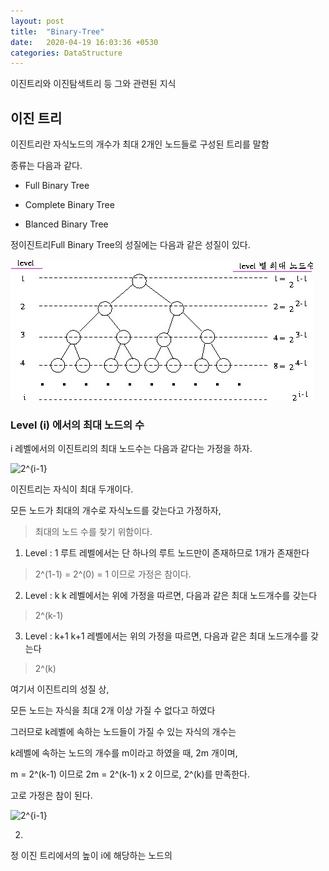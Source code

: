 ```yaml
---
layout: post
title:  "Binary-Tree"
date:   2020-04-19 16:03:36 +0530
categories: DataStructure
---
```


이진트리와 이진탐색트리 등 그와 관련된 지식

## 이진 트리

이진트리란 자식노드의 개수가 최대 2개인 노드들로 구성된 트리를 말함

종류는 다음과 같다.

- Full Binary Tree

- Complete Binary Tree

- Blanced Binary Tree

정이진트리Full Binary Tree의 성질에는 다음과 같은 성질이 있다.

![](/assets/post/full_binary_tree.jpg)

### Level (i) 에서의 최대 노드의 수

i 레벨에서의 이진트리의 최대 노드수는 다음과 같다는 가정을 하자.

<img src="https://latex.codecogs.com/gif.latex?2^{i-1}" title="2^{i-1}" />


이진트리는 자식이 최대 두개이다.

모든 노드가 최대의 개수로 자식노드를 갖는다고 가정하자,
> 최대의 노드 수를 찾기 위함이다.

1. Level : 1 
루트 레벨에서는 단 하나의 루트 노드만이 존재하므로 1개가 존재한다
> 2^(1-1) = 2^(0) = 1 이므로 가정은 참이다.

2. Level : k
k 레벨에서는 위에 가정을 따르면, 다음과 같은 최대 노드개수를 갖는다
> 2^(k-1) 

3. Level : k+1
k+1 레벨에서는 위의 가정을 따르면, 다음과 같은 최대 노드개수를 갖는다
> 2^(k) 

여기서 이진트리의 성질 상, 

모든 노드는 자식을 최대 2개 이상 가질 수 없다고 하였다

그러므로 k레벨에 속하는 노드들이 가질 수 있는 자식의 개수는

k레벨에 속하는 노드의 개수를 m이라고 하였을 때, 2m 개이며,

m = 2^(k-1) 이므로 2m = 2^(k-1) x 2 이므로, 2^(k)를 만족한다.

고로 가정은 참이 된다.

<img src="https://latex.codecogs.com/gif.latex?2^{i-1}" title="2^{i-1}" />

2. 

정 이진 트리에서의 높이 i에 해당하는 노드의

<br/>
<br/>


